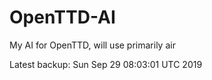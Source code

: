 # OpenTTD-AI
My AI for OpenTTD, will use primarily air

Latest backup: Sun Sep 29 08:03:01 UTC 2019

